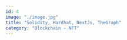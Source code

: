 ```yaml
---
id: 4
image: "./image.jpg"
title: "Solidity, Hardhat, NextJs, TheGraph"
category: "Blockchain - NFT"
---
```

